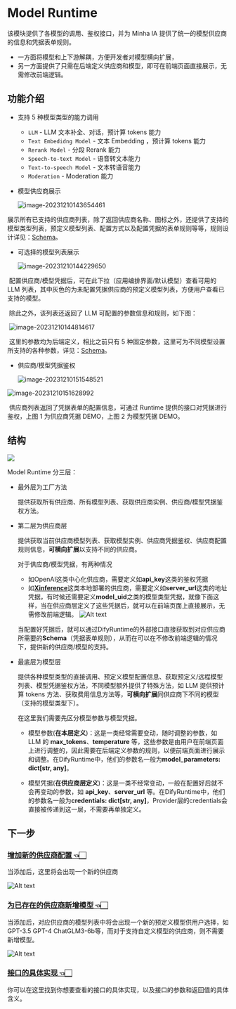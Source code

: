 # Model Runtime

该模块提供了各模型的调用、鉴权接口，并为 Minha IA 提供了统一的模型供应商的信息和凭据表单规则。

- 一方面将模型和上下游解耦，方便开发者对模型横向扩展，
- 另一方面提供了只需在后端定义供应商和模型，即可在前端页面直接展示，无需修改前端逻辑。

## 功能介绍

- 支持 5 种模型类型的能力调用

  - `LLM` - LLM 文本补全、对话，预计算 tokens 能力
  - `Text Embedidng Model` - 文本 Embedding ，预计算 tokens 能力
  - `Rerank Model` - 分段 Rerank 能力
  - `Speech-to-text Model` - 语音转文本能力
  - `Text-to-speech Model` - 文本转语音能力
  - `Moderation` - Moderation 能力

- 模型供应商展示

  ![image-20231210143654461](./docs/zh_Hans/images/index/image-20231210143654461.png)

​	展示所有已支持的供应商列表，除了返回供应商名称、图标之外，还提供了支持的模型类型列表，预定义模型列表、配置方式以及配置凭据的表单规则等等，规则设计详见：[Schema](./docs/zh_Hans/schema.md)。

- 可选择的模型列表展示

  ![image-20231210144229650](./docs/zh_Hans/images/index/image-20231210144229650.png)

​	配置供应商/模型凭据后，可在此下拉（应用编排界面/默认模型）查看可用的 LLM 列表，其中灰色的为未配置凭据供应商的预定义模型列表，方便用户查看已支持的模型。

​	除此之外，该列表还返回了 LLM 可配置的参数信息和规则，如下图：

​	![image-20231210144814617](./docs/zh_Hans/images/index/image-20231210144814617.png)	

​	这里的参数均为后端定义，相比之前只有 5 种固定参数，这里可为不同模型设置所支持的各种参数，详见：[Schema](./docs/zh_Hans/schema.md#ParameterRule)。

- 供应商/模型凭据鉴权

  ![image-20231210151548521](./docs/zh_Hans/images/index/image-20231210151548521.png)

![image-20231210151628992](./docs/zh_Hans/images/index/image-20231210151628992.png)

​	供应商列表返回了凭据表单的配置信息，可通过 Runtime 提供的接口对凭据进行鉴权，上图 1 为供应商凭据 DEMO，上图 2 为模型凭据 DEMO。

## 结构

![](./docs/zh_Hans/images/index/image-20231210165243632.png)

Model Runtime 分三层：

- 最外层为工厂方法

  提供获取所有供应商、所有模型列表、获取供应商实例、供应商/模型凭据鉴权方法。

- 第二层为供应商层

  提供获取当前供应商模型列表、获取模型实例、供应商凭据鉴权、供应商配置规则信息，**可横向扩展**以支持不同的供应商。

  对于供应商/模型凭据，有两种情况
  - 如OpenAI这类中心化供应商，需要定义如**api_key**这类的鉴权凭据
  - 如[**Xinference**](https://github.com/xorbitsai/inference)这类本地部署的供应商，需要定义如**server_url**这类的地址凭据，有时候还需要定义**model_uid**之类的模型类型凭据，就像下面这样，当在供应商层定义了这些凭据后，就可以在前端页面上直接展示，无需修改前端逻辑。
  ![Alt text](docs/zh_Hans/images/index/image.png)

  当配置好凭据后，就可以通过DifyRuntime的外部接口直接获取到对应供应商所需要的**Schema**（凭据表单规则），从而在可以在不修改前端逻辑的情况下，提供新的供应商/模型的支持。

- 最底层为模型层

  提供各种模型类型的直接调用、预定义模型配置信息、获取预定义/远程模型列表、模型凭据鉴权方法，不同模型额外提供了特殊方法，如 LLM 提供预计算 tokens 方法、获取费用信息方法等，**可横向扩展**同供应商下不同的模型（支持的模型类型下）。

  在这里我们需要先区分模型参数与模型凭据。

  - 模型参数(**在本层定义**)：这是一类经常需要变动，随时调整的参数，如 LLM 的 **max_tokens**、**temperature** 等，这些参数是由用户在前端页面上进行调整的，因此需要在后端定义参数的规则，以便前端页面进行展示和调整。在DifyRuntime中，他们的参数名一般为**model_parameters: dict[str, any]**。

  - 模型凭据(**在供应商层定义**)：这是一类不经常变动，一般在配置好后就不会再变动的参数，如 **api_key**、**server_url** 等。在DifyRuntime中，他们的参数名一般为**credentials: dict[str, any]**，Provider层的credentials会直接被传递到这一层，不需要再单独定义。

## 下一步

### [增加新的供应商配置 👈🏻](./docs/zh_Hans/provider_scale_out.md)
当添加后，这里将会出现一个新的供应商

![Alt text](docs/zh_Hans/images/index/image-1.png)

### [为已存在的供应商新增模型 👈🏻](./docs/zh_Hans/provider_scale_out.md#增加模型)
当添加后，对应供应商的模型列表中将会出现一个新的预定义模型供用户选择，如GPT-3.5 GPT-4 ChatGLM3-6b等，而对于支持自定义模型的供应商，则不需要新增模型。

![Alt text](docs/zh_Hans/images/index/image-2.png)

### [接口的具体实现 👈🏻](./docs/zh_Hans/interfaces.md)
你可以在这里找到你想要查看的接口的具体实现，以及接口的参数和返回值的具体含义。
